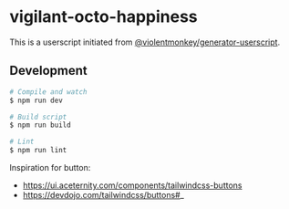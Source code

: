 # vigilant-octo-happiness

This is a userscript initiated from [@violentmonkey/generator-userscript](https://github.com/violentmonkey/generator-userscript).

## Development

``` sh
# Compile and watch
$ npm run dev

# Build script
$ npm run build

# Lint
$ npm run lint
```

Inspiration for button:
 - https://ui.aceternity.com/components/tailwindcss-buttons
 - https://devdojo.com/tailwindcss/buttons#_